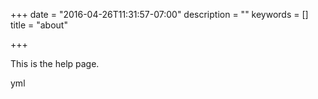 +++
date = "2016-04-26T11:31:57-07:00"
description = ""
keywords = []
title = "about"

+++


This is the help page.

yml
